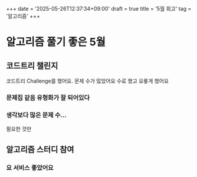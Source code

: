 +++
date = '2025-05-26T12:37:34+09:00'
draft = true
title = '5월 회고'
tag = '알고리즘'
+++
# 알고리즘 풀기 좋은 5월

## 코드트리 챌린지
코드트리 Challenge를 했어요.
문제 수가 많았어요
수료 했고 요롷게 했어요

### 문제집 같음 유형화가 잘 되어있다

### 생각보다 많은 문제 수... 
필요한 것만 

## 알고리즘 스터디 참여

### 요 서비스 좋았어요